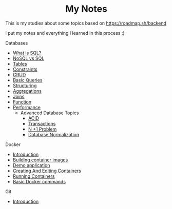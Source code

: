 
<h1 align="center"> My Notes</h1>

This is my studies about some topics based on https://roadmap.sh/backend

I put my notes and everything I learned in this process :)

Databases
* [What is SQL?](Databases/what_is_sql.md)
* [NoSQL vs SQL](Databases/nosql_vs_sql.md)
* [Tables](Databases/tables.md)
* [Constraints](Databases/constraints.md)
* [CRUD](Databases/crud.md)
* [Basic Queries](Databases/basic_queries.md)
* [Structuring](Databases/structuring.md)
* [Aggregations](Databases/aggregations.md)
* [Joins](Databases/joins.md)
* [Function](Databases/functions.md)
* [Performance](Databases/performance.md)
	- Advanced Database Topics
		* [ACID](acid.md)
		* [Transactions](transactions.md)
		* [N +1 Problem](n_1_problem.md)
		* [Database Normalization](database_normalization.md)

Docker
 * [Introduction](Docker/introduction.md)
 * [Building container images](Docker/building_container_images.md)
 * [Demo application](Docker/demo_application.md)
 * [Creating And Editing Containers](Docker/creating_editing_containers.md)
 * [Running Containers](Docker/running_containers.md)
 * [Basic Docker commands](Docker/basics_docker_commands.md)

Git
*  [Introduction](Git/introduction.md)
 